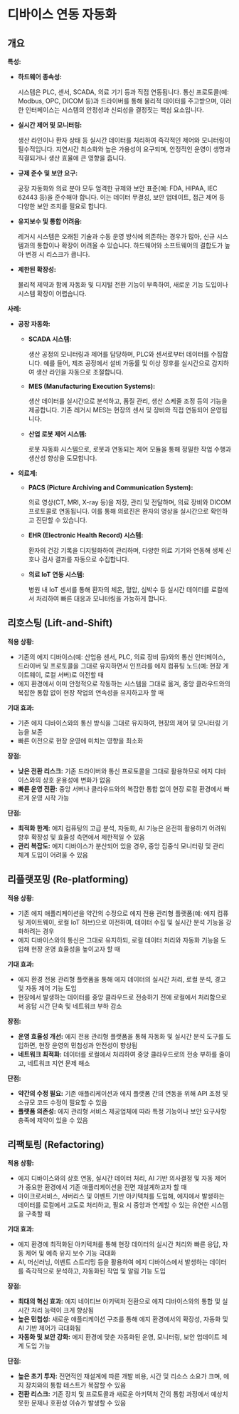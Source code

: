 # 디바이스 연동 자동화

## 개요

**특성:**

- **하드웨어 종속성:**
    
    시스템은 PLC, 센서, SCADA, 의료 기기 등과 직접 연동됩니다. 통신 프로토콜(예: Modbus, OPC, DICOM 등)과 드라이버를 통해 물리적 데이터를 주고받으며, 이러한 인터페이스는 시스템의 안정성과 신뢰성을 결정짓는 핵심 요소입니다.
    
- **실시간 제어 및 모니터링:**
    
    생산 라인이나 환자 상태 등 실시간 데이터를 처리하여 즉각적인 제어와 모니터링이 필수적입니다. 지연시간 최소화와 높은 가용성이 요구되며, 안정적인 운영이 생명과 직결되거나 생산 효율에 큰 영향을 줍니다.
    
- **규제 준수 및 보안 요구:**
    
    공장 자동화와 의료 분야 모두 엄격한 규제와 보안 표준(예: FDA, HIPAA, IEC 62443 등)을 준수해야 합니다. 이는 데이터 무결성, 보안 업데이트, 접근 제어 등 다양한 보안 조치를 필요로 합니다.
    
- **유지보수 및 통합 어려움:**
    
    레거시 시스템은 오래된 기술과 수동 운영 방식에 의존하는 경우가 많아, 신규 시스템과의 통합이나 확장이 어려울 수 있습니다. 하드웨어와 소프트웨어의 결합도가 높아 변경 시 리스크가 큽니다.
    
- **제한된 확장성:**
    
    물리적 제약과 함께 자동화 및 디지털 전환 기능이 부족하여, 새로운 기능 도입이나 시스템 확장이 어렵습니다.
    

**사례:**

- **공장 자동화:**
    - **SCADA 시스템:**
        
        생산 공정의 모니터링과 제어를 담당하며, PLC와 센서로부터 데이터를 수집합니다. 예를 들어, 제조 공정에서 설비 가동률 및 이상 징후를 실시간으로 감지하여 생산 라인을 자동으로 조절합니다.
        
    - **MES (Manufacturing Execution Systems):**
        
        생산 데이터를 실시간으로 분석하고, 품질 관리, 생산 스케줄 조정 등의 기능을 제공합니다. 기존 레거시 MES는 현장의 센서 및 장비와 직접 연동되어 운영됩니다.
        
    - **산업 로봇 제어 시스템:**
        
        로봇 자동화 시스템으로, 로봇과 연동되는 제어 모듈을 통해 정밀한 작업 수행과 생산성 향상을 도모합니다.
        
- **의료계:**
    - **PACS (Picture Archiving and Communication System):**
        
        의료 영상(CT, MRI, X-ray 등)을 저장, 관리 및 전달하며, 의료 장비와 DICOM 프로토콜로 연동됩니다. 이를 통해 의료진은 환자의 영상을 실시간으로 확인하고 진단할 수 있습니다.
        
    - **EHR (Electronic Health Record) 시스템:**
        
        환자의 건강 기록을 디지털화하여 관리하며, 다양한 의료 기기와 연동해 생체 신호나 검사 결과를 자동으로 수집합니다.
        
    - **의료 IoT 연동 시스템:**
        
        병원 내 IoT 센서를 통해 환자의 체온, 혈압, 심박수 등 실시간 데이터를 로컬에서 처리하여 빠른 대응과 모니터링을 가능하게 합니다.
        

## 리호스팅 (Lift-and-Shift)

**적용 상황:**

- 기존의 에지 디바이스(예: 산업용 센서, PLC, 의료 장비 등)와의 통신 인터페이스, 드라이버 및 프로토콜을 그대로 유지하면서 인프라를 에지 컴퓨팅 노드(예: 현장 게이트웨이, 로컬 서버)로 이전할 때
- 에지 환경에서 이미 안정적으로 작동하는 시스템을 그대로 옮겨, 중앙 클라우드와의 복잡한 통합 없이 현장 작업의 연속성을 유지하고자 할 때

**기대 효과:**

- 기존 에지 디바이스와의 통신 방식을 그대로 유지하여, 현장의 제어 및 모니터링 기능을 보존
- 빠른 이전으로 현장 운영에 미치는 영향을 최소화

**장점:**

- **낮은 전환 리스크:** 기존 드라이버와 통신 프로토콜을 그대로 활용하므로 에지 디바이스와의 상호 운용성에 변화가 없음
- **빠른 운영 전환:** 중앙 서버나 클라우드와의 복잡한 통합 없이 현장 로컬 환경에서 빠르게 운영 시작 가능

**단점:**

- **최적화 한계:** 에지 컴퓨팅의 고급 분석, 자동화, AI 기능은 온전히 활용하기 어려워 향후 확장성 및 효율성 측면에서 제한적일 수 있음
- **관리 복잡도:** 에지 디바이스가 분산되어 있을 경우, 중앙 집중식 모니터링 및 관리 체계 도입이 어려울 수 있음

## 리플랫포밍 (Re-platforming)

**적용 상황:**

- 기존 에지 애플리케이션을 약간의 수정으로 에지 전용 관리형 플랫폼(예: 에지 컴퓨팅 게이트웨이, 로컬 IoT 허브)으로 이전하여, 데이터 수집 및 실시간 분석 기능을 강화하려는 경우
- 에지 디바이스와의 통신은 그대로 유지하되, 로컬 데이터 처리와 자동화 기능을 도입해 현장 운영 효율성을 높이고자 할 때

**기대 효과:**

- 에지 환경 전용 관리형 플랫폼을 통해 에지 데이터의 실시간 처리, 로컬 분석, 경고 및 자동 제어 기능 도입
- 현장에서 발생하는 데이터를 중앙 클라우드로 전송하기 전에 로컬에서 처리함으로써 응답 시간 단축 및 네트워크 부하 감소

**장점:**

- **운영 효율성 개선:** 에지 전용 관리형 플랫폼을 통해 자동화 및 실시간 분석 도구를 도입하면, 현장 운영의 민첩성과 안전성이 향상됨
- **네트워크 최적화:** 데이터를 로컬에서 처리하여 중앙 클라우드로의 전송 부하를 줄이고, 네트워크 지연 문제 해소

**단점:**

- **약간의 수정 필요:** 기존 애플리케이션과 에지 플랫폼 간의 연동을 위해 API 조정 및 소규모 코드 수정이 필요할 수 있음
- **플랫폼 의존성:** 에지 관리형 서비스 제공업체에 따라 특정 기능이나 보안 요구사항 충족에 제약이 있을 수 있음

## 리팩토링 (Refactoring)

**적용 상황:**

- 에지 디바이스와의 상호 연동, 실시간 데이터 처리, AI 기반 의사결정 및 자동 제어가 중요한 환경에서 기존 애플리케이션을 전면 재설계하고자 할 때
- 마이크로서비스, 서버리스 및 이벤트 기반 아키텍처를 도입해, 에지에서 발생하는 데이터를 로컬에서 고도로 처리하고, 필요 시 중앙과 연계할 수 있는 유연한 시스템을 구축할 때

**기대 효과:**

- 에지 환경에 최적화된 아키텍처를 통해 현장 데이터의 실시간 처리와 빠른 응답, 자동 제어 및 예측 유지 보수 기능 극대화
- AI, 머신러닝, 이벤트 스트리밍 등을 활용하여 에지 디바이스에서 발생하는 데이터를 즉각적으로 분석하고, 자동화된 작업 및 알림 기능 도입

**장점:**

- **최대의 혁신 효과:** 에지 네이티브 아키텍처 전환으로 에지 디바이스와의 통합 및 실시간 처리 능력이 크게 향상됨
- **높은 민첩성:** 새로운 애플리케이션 구조를 통해 에지 환경에서의 확장성, 자동화 및 AI 기반 제어가 극대화됨
- **자동화 및 보안 강화:** 에지 환경에 맞춘 자동화된 운영, 모니터링, 보안 업데이트 체계 도입 가능

**단점:**

- **높은 초기 투자:** 전면적인 재설계에 따른 개발 비용, 시간 및 리소스 소요가 크며, 에지 장치와의 통합 테스트가 복잡할 수 있음
- **전환 리스크:** 기존 장치 및 프로토콜과 새로운 아키텍처 간의 통합 과정에서 예상치 못한 문제나 호환성 이슈가 발생할 수 있음
